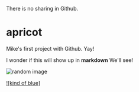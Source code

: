 There is no sharing in Github.

apricot
=======

Mike's first project with Github. Yay!

I wonder if this will show up in **markdown** 
We'll see!

![random image](http://imgs.xkcd.com/comics/im_so_random.png)

[![kind of blue]](https://www.youtube.com/watch?v=HMPL_ACKmHk)


